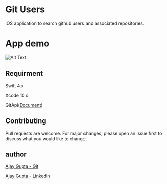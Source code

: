 # Git Users
iOS application to search github users and associated repositories. 

# App demo
![Alt Text](https://media.giphy.com/media/h4kpNbJBaeErstdJPS/giphy.gif)

## Requirment
Swift 4.x

Xcode 10.x

GitApi([Document](https://developer.github.com/v3/))

## Contributing
Pull requests are welcome. For major changes, please open an issue first to discuss what you would like to change.

## author 
[Ajay Gupta - Git](https://github.com/ajaygupta201010)

[Ajay Gupta - LinkedIn](https://in.linkedin.com/in/ajay-gupta-6a4a5a5b)


